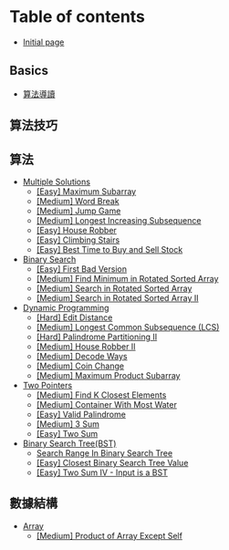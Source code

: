 # Table of contents

* [Initial page](README.md)

## Basics <a id="basics-1"></a>

* [算法導讀](basics-1/suan-fa-dao-du.md)

## 算法技巧

## 算法

* [Multiple Solutions](suan-fa/multiple-solutions-1/README.md)
  * [\[Easy\] Maximum Subarray](suan-fa/multiple-solutions-1/easy-maximum-subarray.md)
  * [\[Medium\] Word Break](suan-fa/multiple-solutions-1/medium-word-break.md)
  * [\[Medium\] Jump Game](suan-fa/multiple-solutions-1/medium-jump-game.md)
  * [\[Medium\] Longest Increasing Subsequence](suan-fa/multiple-solutions-1/medium-longest-increasing-subsequence.md)
  * [\[Easy\] House Robber](suan-fa/multiple-solutions-1/easy-house-robber.md)
  * [\[Easy\] Climbing Stairs](suan-fa/multiple-solutions-1/easy-climbing-stairs.md)
  * [\[Easy\] Best Time to Buy and Sell Stock](suan-fa/multiple-solutions-1/easy-best-time-to-buy-and-sell-stock.md)
* [Binary Search](suan-fa/binary-search/README.md)
  * [\[Easy\] First Bad Version](suan-fa/binary-search/easy-first-bad-version.md)
  * [\[Medium\] Find Minimum in Rotated Sorted Array](suan-fa/binary-search/medium-find-minimum-in-rotated-sorted-array.md)
  * [\[Medium\] Search in Rotated Sorted Array](suan-fa/binary-search/medium-search-in-rotated-sorted-array.md)
  * [\[Medium\] Search in Rotated Sorted Array II](suan-fa/binary-search/medium-search-in-rotated-sorted-array-ii.md)
* [Dynamic Programming](suan-fa/dynamic-programming/README.md)
  * [\[Hard\] Edit Distance](suan-fa/dynamic-programming/hard-edit-distance.md)
  * [\[Medium\] Longest Common Subsequence \(LCS\)](suan-fa/dynamic-programming/medium-longest-common-subsequence-lcs.md)
  * [\[Hard\] Palindrome Partitioning II](suan-fa/dynamic-programming/medium-palindrome-partitioning-ii.md)
  * [\[Medium\] House Robber II](suan-fa/dynamic-programming/medium-house-robber-ii.md)
  * [\[Medium\] Decode Ways](suan-fa/dynamic-programming/medium-decode-ways.md)
  * [\[Medium\] Coin Change](suan-fa/dynamic-programming/medium-coin-change.md)
  * [\[Medium\] Maximum Product Subarray](suan-fa/dynamic-programming/medium-maximum-product-subarray.md)
* [Two Pointers](suan-fa/two-pointers/README.md)
  * [\[Medium\] Find K Closest Elements](suan-fa/two-pointers/medium-find-k-closest-elements.md)
  * [\[Medium\] Container With Most Water](suan-fa/two-pointers/medium-container-with-most-water.md)
  * [\[Easy\] Valid Palindrome](suan-fa/two-pointers/easy-valid-palindrome.md)
  * [\[Medium\] 3 Sum](suan-fa/two-pointers/medium-3-sum.md)
  * [\[Easy\] Two Sum](suan-fa/two-pointers/easy-two-sum.md)
* [Binary Search Tree\(BST\)](suan-fa/bst/README.md)
  * [Search Range In Binary Search Tree](suan-fa/bst/search-range-in-binary-search-tree.md)
  * [\[Easy\] Closest Binary Search Tree Value](suan-fa/bst/closest-binary-search-tree-value.md)
  * [\[Easy\] Two Sum IV - Input is a BST](suan-fa/bst/two-sum-iv-input-is-a-bst.md)

## 數據結構

* [Array](shu-ju-jie-gou/array/README.md)
  * [\[Medium\] Product of Array Except Self](shu-ju-jie-gou/array/medium-product-of-array-except-self.md)

